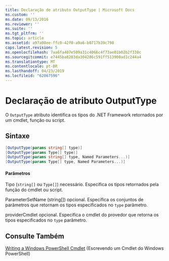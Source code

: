 ```yaml
---
title: Declaração de atributo OutputType | Microsoft Docs
ms.custom: ''
ms.date: 09/13/2016
ms.reviewer: ''
ms.suite: ''
ms.tgt_pltfrm: ''
ms.topic: article
ms.assetid: a97a98ee-ffc0-42f0-a9a6-b0717b39c798
caps.latest.revision: 5
ms.openlocfilehash: 7aa6fa407e509a31c4066c4f73ae01b02b2f338c
ms.sourcegitcommit: e7445ba8203da304286c591ff513900ad1c244a4
ms.translationtype: MT
ms.contentlocale: pt-BR
ms.lasthandoff: 04/23/2019
ms.locfileid: "62067596"
---
```

# <a name="outputtype-attribute-declaration"></a>Declaração de atributo OutputType

O `OutputType` atributo identifica os tipos do .NET Framework retornados por um cmdlet, função ou script.

## <a name="syntax"></a>Sintaxe

```csharp
[OutputType(params string[] type)]
[OutputType(params Type[] type)]
[OutputType(params string[] type, Named Parameters...)]
[OutputType(params Type[] type, Named Parameters...)]
```

#### <a name="parameters"></a>Parâmetros

Tipo (`string[]` ou `Type[]`) necessário. Especifica os tipos retornados pela função do cmdlet ou script.

ParameterSetName (string[]) opcional. Especifica os conjuntos de parâmetros que retornam os tipos especificados no `type` parâmetro.

providerCmdlet opcional. Especifica o cmdlet do provedor que retorna os tipos especificados no `type` parâmetro.

## <a name="see-also"></a>Consulte Também

[Writing a Windows PowerShell Cmdlet](./writing-a-windows-powershell-cmdlet.md) (Escrevendo um Cmdlet do Windows PowerShell)
